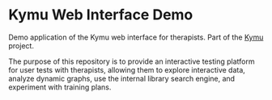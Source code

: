 # Kymu Web Interface Demo

Demo application of the Kymu web interface for therapists. Part of the [Kymu](https://github.com/salernoelia/kymu) project.  

The purpose of this repository is to provide an interactive testing platform for user tests with therapists, allowing them to explore interactive data, analyze dynamic graphs, use the internal library search engine, and experiment with training plans.
